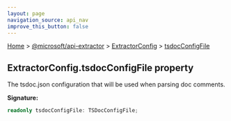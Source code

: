 ```yaml
---
layout: page
navigation_source: api_nav
improve_this_button: false
---
```



[Home](./index.md) &gt; [@microsoft/api-extractor](./api-extractor.md) &gt; [ExtractorConfig](./api-extractor.extractorconfig.md) &gt; [tsdocConfigFile](./api-extractor.extractorconfig.tsdocconfigfile.md)

## ExtractorConfig.tsdocConfigFile property

The tsdoc.json configuration that will be used when parsing doc comments.

<b>Signature:</b>

```typescript
readonly tsdocConfigFile: TSDocConfigFile;
```
